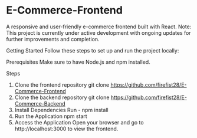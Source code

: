 # E-Commerce-Frontend
A responsive and user-friendly e-commerce frontend built with React.
Note: This project is currently under active development with ongoing updates for further improvements and completion.

Getting Started
Follow these steps to set up and run the project locally:

Prerequisites
Make sure to have Node.js and npm installed.

Steps
1. Clone the frontend repository
   git clone https://github.com/firefist28/E-Commerce-Frontend
2. Clone the backend repository
   git clone https://github.com/firefist28/E-Commerce-Backend
3. Install Dependencies
   Run - npm install
4. Run the Application
   npm start
5. Access the Application
   Open your browser and go to http://localhost:3000 to view the frontend.
